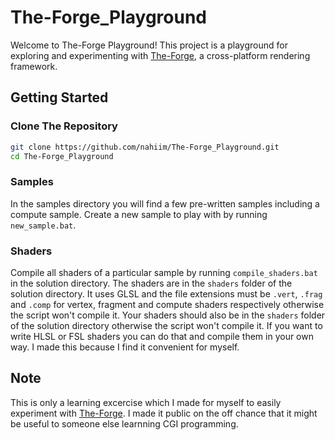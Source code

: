 # The-Forge_Playground

Welcome to The-Forge Playground! This project is a playground for exploring and experimenting with [The-Forge](https://github.com/ConfettiFX/The-Forge), a cross-platform rendering framework.

## Getting Started
### Clone The Repository

```bash
git clone https://github.com/nahiim/The-Forge_Playground.git
cd The-Forge_Playground
```

### Samples
In the samples directory you will find a few pre-written samples including a compute sample.
Create a new sample to play with by running `new_sample.bat`.

### Shaders
Compile all shaders of a particular sample by running `compile_shaders.bat` in the solution directory. The shaders are in the `shaders` folder of the solution directory.
It uses GLSL and the file extensions must be `.vert`, `.frag` and `.comp` for vertex, fragment and compute shaders respectively otherwise the script won't compile it.
Your shaders should also be in the `shaders` folder of the solution directory otherwise the script won't compile it.
If you want to write HLSL or FSL shaders you can do that and compile them in your own way. I made this because I find it convenient for myself.


## Note
This is only a learning excercise which I made for myself to easily experiment with [The-Forge](https://github.com/ConfettiFX/The-Forge). I made it public on the off chance that it might be useful to someone else learnning CGI programming.
